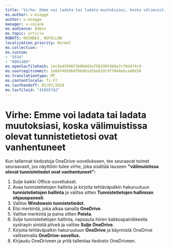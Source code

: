 ```yaml
---
title: 'Virhe: Emme voi ladata tai ladata muutoksiasi, koska välimuistissa olevat tunnistetietosi ovat vanhentuneet'
ms.author: v-miegge
author: v-miegge
manager: v-cojank
ms.audience: Admin
ms.topic: article
ROBOTS: NOINDEX, NOFOLLOW
localization_priority: Normal
ms.collection: ''
ms.custom:
- "3534"
- "9001489"
ms.openlocfilehash: 14c9a4599072b0b0d3af50338fdb0a7cf0d474c9
ms.sourcegitcommit: 1e66f4850b0f06db1d1be82dc97f849abca80d38
ms.translationtype: MT
ms.contentlocale: fi-FI
ms.lasthandoff: 02/07/2020
ms.locfileid: "41855742"
---
```

# <a name="error-we-cant-upload-or-download-your-changes-because-your-cached-credentials-have-expired"></a>Virhe: Emme voi ladata tai ladata muutoksiasi, koska välimuistissa olevat tunnistetietosi ovat vanhentuneet

Kun tallennat tiedostoja OneDrive-sovellukseen, tee seuraavat toimet seuraavasti, jos näyttöön tulee virhe, joka sisältää lauseen **"välimuistissa olevat tunnistetiedot ovat vanhentuneet":**

1. Sulje kaikki Office-sovellukset.
1. Avaa tunnistetietojen hallinta ja kirjoita tehtäväpalkin hakuruutuun **tunnistetietojen hallinta** ja valitse sitten **Tunnistetietojen hallinnan ohjauspaneeli**.
1. Valitse **Windowsin tunnistetiedot**.
1. Etsi merkintä, joka alkaa sanalla **OneDrive**.
1. Valitse merkintä ja paina sitten **Poista**.
1. Sulje tunnistetietojen hallinta, napsauta hiiren kakkospainikkeella systrayin sinistä pilveä ja valitse **Sulje OneDrive**.
1. Kirjoita tehtäväpalkin hakuruutuun **OneDrive** ja käynnistä OneDrive valitsemalla **OneDrive-sovellus.**
1. Kirjaudu OneDriveen ja yritä tallentaa tiedosto OneDriveen.
